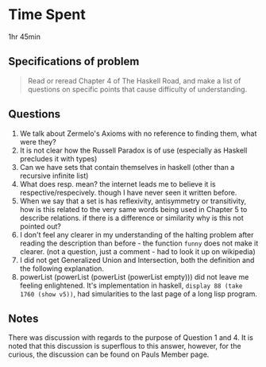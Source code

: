 # Time Spent
1hr 45min

## Specifications of problem ##
> Read or reread Chapter 4 of The Haskell Road, and make a list of questions on specific points that cause difficulty of understanding.

## Questions

1. We talk about Zermelo's Axioms with no reference to finding them, what were they?
1. It is not clear how the Russell Paradox is of use (especially as Haskell precludes it with types)
1. Can we have sets that contain themselves in haskell (other than a recursive infinite list)
1. What does resp. mean? the internet leads me to believe it is respective/respecively. though I have never seen it written before.
1. When we say that a set is has reflexivity, antisymmetry or transitivity, how is this related to the very same words being used in Chapter 5 to describe relations. if there is a difference or similarity why is this not pointed out?
1. I don't feel any clearer in my understanding of the halting problem after reading the description than before - the function `funny` does not make it clearer. (not a question, just a comment - had to look it up on wikipedia)
1. I did not get Generalized Union and Intersection, both the definition and the following explanation.
1. powerList (powerList (powerList (powerList empty))) did not leave me feeling enlightened.  It's implementation in haskell, `display 88 (take 1760 (show v5))`, had simularities to the last page of a long lisp program.

## Notes
There was discussion with regards to the purpose of Question 1 and 4. It is noted that this discussion is superflous to this answer, however, for the curious, the discussion can be found on Pauls Member page.